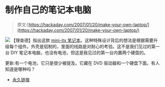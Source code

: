 # 制作自己的笔记本电脑

> 原文:[https://hackaday.com/2007/01/20/make-your-own-laptop/](https://hackaday.com/2007/01/20/make-your-own-laptop/)

![](../Images/682e5ed7ea9ee97808550f52d2a67637.png)
【理查德】指出这款 [mini-itx 笔记本](http://www.mini-itx.com/projects/itx%2Dlaptop/)。这种特殊设计背后的想法是根据需要升级每个组件。外壳是铝制的，里面的线路是对耐心的考验。这不是我们见过的第一台 DIY 笔记本电脑，也没有电池，但这是我见过的第一台内置两个硬盘的。

更新:有一个电池，它只是很少被提及。它藏在 DVD 驱动器和一个硬盘下面。有人知道是哪种吗？

*   [永久链接](http://www.mini-itx.com/projects/itx%2Dlaptop/)